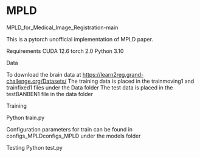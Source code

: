 # MPLD
MPLD_for_Medical_Image_Registration-main


This is a pytorch unofficial implementation of MPLD paper.


Requirements
CUDA 12.6 
torch 2.0 
Python 3.10

Data

To download the brain data at  https://learn2reg.grand-challenge.org/Datasets/
The training data is placed in the trainmoving1 and trainfixed1 files under the Data folder
The test data is placed in the testBANBEN1 file in the data folder

Training

Python train.py 

Configuration parameters for train can be found in configs_MPLDconfigs_MPLD under the models folder

Testing
Python test.py 
